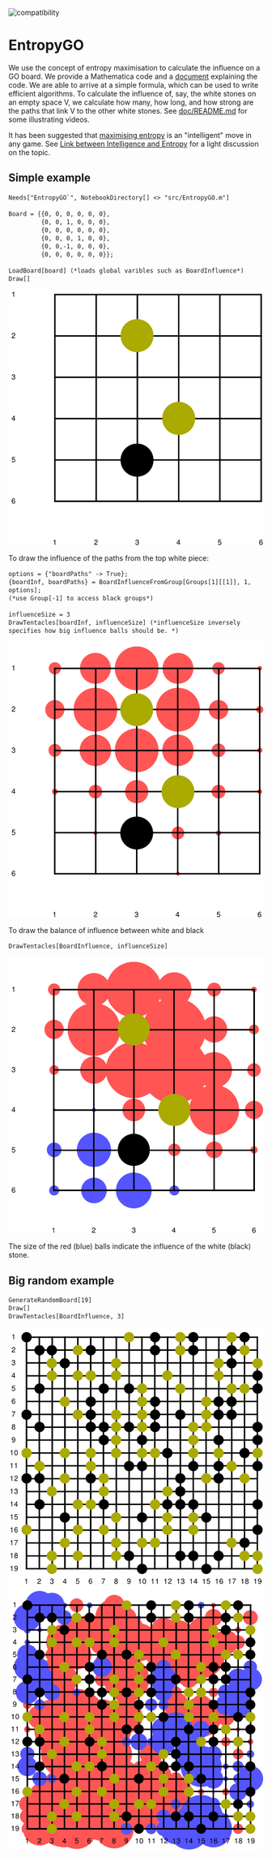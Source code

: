 ![compatibility](https://img.shields.io/badge/Mathematica-8.x_9.x_10.x_11.x-brightgreen.svg)

# EntropyGO
We use the concept of entropy maximisation to calculate the influence on a GO board. We provide a Mathematica code and a 
[document](doc/EntropyGO.pdf) explaining the code. We are able to arrive at a simple formula, which can be used to write efficient algorithms. To calculate the influence of, say, the white stones on an empty space V, we calculate how many, how long, and how strong are the paths that link V to the other white stones. See [doc/README.md](doc/README.md) for some illustrating videos. 

It has been suggested that [maximising entropy](https://journals.aps.org/prl/abstract/10.1103/PhysRevLett.110.168702)
is an "intelligent" move in any game. See [Link between Intelligence and Entropy](https://physics.aps.org/articles/v6/46)
for a light discussion on the topic. 


## Simple example
```
Needs["EntropyGO`", NotebookDirectory[] <> "src/EntropyGO.m"]

Board = {{0, 0, 0, 0, 0, 0}, 
         {0, 0, 1, 0, 0, 0}, 
         {0, 0, 0, 0, 0, 0},
         {0, 0, 0, 1, 0, 0},
         {0, 0,-1, 0, 0, 0},
         {0, 0, 0, 0, 0, 0}};
         
LoadBoard[board] (*loads global varibles such as BoardInfluence*)
Draw[]
```
![example board](images/board_example.svg)

To draw the influence of the paths from the top white piece:
```
options = {"boardPaths" -> True};
{boardInf, boardPaths} = BoardInfluenceFromGroup[Groups[1][[1]], 1, options];
(*use Group[-1] to access black groups*)

influenceSize = 3
DrawTentacles[boardInf, influenceSize] (*influenceSize inversely specifies how big influence balls should be. *)
```
![influence from one group](images/group_tentacles.svg)

To draw the balance of influence between white and black 
```
DrawTentacles[BoardInfluence, influenceSize]
```
![influence over whole board](images/tentacles.svg)

The size of the red (blue) balls indicate the influence of the white (black) stone. 

## Big random example
```
GenerateRandomBoard[19]
Draw[]
DrawTentacles[BoardInfluence, 3]
```
![big random board](images/big_board.svg)
![big random board influence](images/big_influence.svg)
